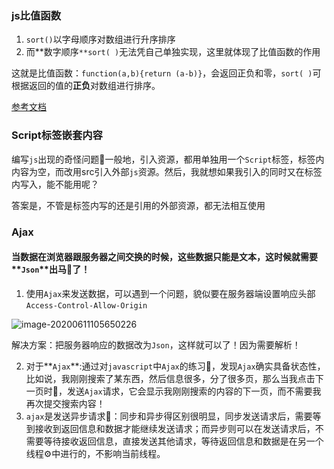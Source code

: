 ### js比值函数

1. `sort()`以字母顺序对数组进行升序排序
2. 而**数字顺序`**sort( )`无法凭自己单独实现，这里就体现了比值函数的作用

<!--more-->

这就是比值函数：`function(a,b){return (a-b)}`，会返回正负和零，`sort( )`可根据返回的值的**正负**对数组进行排序。

<span class="ljspan">[参考文档](https://blog.csdn.net/qwe122343/article/details/103992772)</span>

### Script标签嵌套内容

编写`js`出现的奇怪问题:jack_o_lantern:一般地，引入资源，都用单独用一个`Script`标签，标签内内容为空，而改用src引入外部`js`资源。然后，我就想如果我引入的同时又在标签内写入，能不能用呢？

答案是，不管是标签内写的还是引用的外部资源，都无法相互使用

### Ajax

#### 当数据在浏览器跟服务器之间交换的时候，这些数据只能是文本，这时候就需要**`Json`**出马:racehorse:了！

1. 使用`Ajax`来发送数据，可以遇到一个问题，貌似要在服务器端设置响应头部`Access-Control-Allow-Origin`

![image-20200611105650226](C:\Users\llj\Documents\typero图像\image-20200611105650226.png)

​	解决方案：把服务器响应的数据改为`Json`，这样就可以了！因为需要解析！

2. 对于**`Ajax`**:通过对`javascript`中`Ajax`的练习:page_with_curl:，发现`Ajax`确实具备状态性，比如说，我刚刚搜索了某东西，然后信息很多，分了很多页，那么当我点击下一页时:bookmark_tabs:，发送`Ajax`请求，它会显示我刚刚搜索的内容的下一页，而不需要我再次提交搜索内容！
3. `ajax`是发送异步请求:e-mail:：同步和异步得区别很明显，同步发送请求后，需要等到接收到返回信息和数据才能继续发送请求；而异步则可以在发送请求后，不需要等待接收返回信息，直接发送其他请求，等待返回信息和数据是在另一个线程:gear:中进行的，不影响当前线程。





